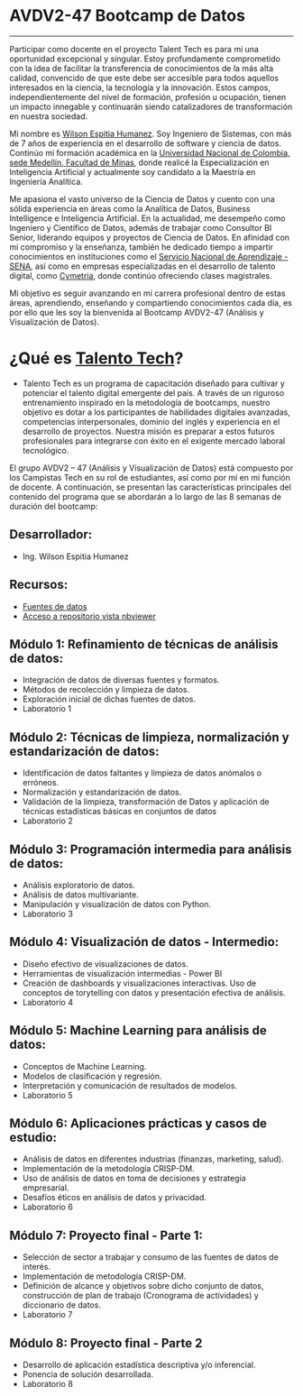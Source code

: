 # AVDV2-47 Bootcamp de Datos
---------------------------------------------------------------------------------

Participar como docente en el proyecto Talent Tech es para mí una oportunidad excepcional y singular. Estoy profundamente comprometido con la idea de facilitar la transferencia de conocimientos de la más alta calidad, convencido de que este debe ser accesible para todos aquellos interesados en la ciencia, la tecnología y la innovación. Estos campos, independientemente del nivel de formación, profesión u ocupación, tienen un impacto innegable y continuarán siendo catalizadores de transformación en nuestra sociedad.

Mi nombre es [Wilson Espitia Humanez](https://www.linkedin.com/in/wilsonespitia/). Soy Ingeniero de Sistemas, con más de 7 años de experiencia en el desarrollo de software y ciencia de datos. Continúo mi formación académica en la [Universidad Nacional de Colombia, sede Medellín, Facultad de Minas](https://minas.medellin.unal.edu.co/), donde realicé la Especialización en Inteligencia Artificial y actualmente soy candidato a la Maestría en Ingeniería Analítica.

Me apasiona el vasto universo de la Ciencia de Datos y cuento con una sólida experiencia en áreas como la Analítica de Datos, Business Intelligence e Inteligencia Artificial. En la actualidad, me desempeño como Ingeniero y Científico de Datos, además de trabajar como Consultor BI Senior, liderando equipos y proyectos de Ciencia de Datos. En afinidad con mi compromiso y la enseñanza, también he dedicado tiempo a impartir conocimientos en instituciones como el [Servicio Nacional de Aprendizaje -SENA](https://www.sena.edu.co/es-co/Paginas/default.aspx), así como en empresas especializadas en el desarrollo de talento digital, como [Cymetria](https://cymetria.com/), donde continúo ofreciendo clases magistrales.

Mi objetivo es seguir avanzando en mi carrera profesional dentro de estas áreas, aprendiendo, enseñando y compartiendo conocimientos cada día, es por ello que les soy la bienvenida al Bootcamp AVDV2-47 (Análisis y Visualización de Datos).

# ¿Qué es [Talento Tech](https://talentotech.gov.co/portal/)?
- Talento Tech es un programa de capacitación diseñado para cultivar y potenciar el talento digital emergente del país. A través de un riguroso entrenamiento inspirado en la metodología de bootcamps, nuestro objetivo es dotar a los participantes de habilidades digitales avanzadas, competencias interpersonales, dominio del inglés y experiencia en el desarrollo de proyectos. Nuestra misión es preparar a estos futuros profesionales para integrarse con éxito en el exigente mercado laboral tecnológico.

El grupo AVDV2 – 47 (Análisis y Visualización de Datos) está compuesto por los Campistas Tech en su rol de estudiantes, así como por mí en mi función de docente. A continuación, se presentan las características principales del contenido del programa que se abordarán a lo largo de las 8 semanas de duración del bootcamp:

## Desarrollador:
- Ing. Wilson Espitia Humanez

## Recursos:
- [Fuentes de datos](https://drive.google.com/drive/folders/1ti_Yhd47B2mOxC1ohcfCfoYvkRcS77YB)
- [Acceso a repositorio vista nbviewer](https://nbviewer.org/github/wespitia9/AVDV2-47/tree/main/)

## Módulo 1: Refinamiento de técnicas de análisis de datos:
-	Integración de datos de diversas fuentes y formatos.
-	Métodos de recolección y limpieza de datos.
-	Exploración inicial de dichas fuentes de datos.
-	Laboratorio 1

## Módulo 2: Técnicas de limpieza, normalización y estandarización de datos:
- Identificación de datos faltantes y limpieza de datos anómalos o erróneos.
- Normalización y estandarización de datos.
- Validación de la limpieza, transformación de Datos y aplicación de técnicas estadísticas básicas en conjuntos de datos
- Laboratorio 2

## Módulo 3: Programación intermedia para análisis de datos:
- Análisis exploratorio de datos.
- Análisis de datos multivariante.
- Manipulación y visualización de datos con Python.
- Laboratorio 3

## Módulo 4: Visualización de datos - Intermedio:
- Diseño efectivo de visualizaciones de datos.
- Herramientas de visualización intermedias - Power BI
- Creación de dashboards y visualizaciones interactivas. Uso de conceptos de torytelling con datos y presentación efectiva de análisis.
- Laboratorio 4

## Módulo 5: Machine Learning para análisis de datos:
- Conceptos de Machine Learning.
- Modelos de clasificación y regresión.
- Interpretación y comunicación de resultados de modelos.
- Laboratorio 5

## Módulo 6: Aplicaciones prácticas y casos de estudio:
- Análisis de datos en diferentes industrias (finanzas, marketing, salud).
- Implementación de la metodología CRISP-DM.
- Uso de análisis de datos en toma de decisiones y estrategia empresarial.
- Desafíos éticos en análisis de datos y privacidad.
- Laboratorio 6

## Módulo 7: Proyecto final - Parte 1:
- Selección de sector a trabajar y consumo de las fuentes de datos de interés.
- Implementación de metodología CRISP-DM.
- Definición de alcance y objetivos sobre dicho conjunto de datos, construcción de plan de trabajo (Cronograma de actividades) y diccionario de datos.
- Laboratorio 7

## Módulo 8: Proyecto final - Parte 2
- Desarrollo de aplicación estadística descriptiva y/o inferencial.
- Ponencia de solución desarrollada.
- Laboratorio 8

